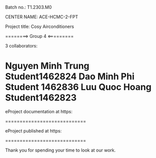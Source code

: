 Batch no.: T1.2303.M0

CENTER NAME: ACE-HCMC-2-FPT

Project title: Cosy Airconditioners

========> Group 4 <=========

3 collaborators:

Nguyen Minh Trung	 Student1462824
Dao Minh Phi    Student 1462836
Luu Quoc Hoang     Student1462823
============================

eProject documentation at https:

============================

eProject published at https:

============================

Thank you for spending your time to look at our work.
